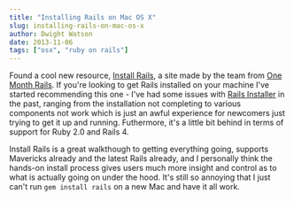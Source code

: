 ```yaml
---
title: "Installing Rails on Mac OS X"
slug: installing-rails-on-mac-os-x
author: Dwight Watson
date: 2013-11-06
tags: ["osx", "ruby on rails"]
---
```


Found a cool new resource, [Install Rails](http://installrails.com/), a site made by the team from [One Month Rails](http://www.onemonthrails.com/). If you're looking to get Rails installed on your machine I've started recommending this one - I've had some issues with [Rails Installer](http://railsinstaller.org/en) in the past, ranging from the installation not completing to various components not work which is just an awful experience for newcomers just trying to get it up and running. Futhermore, it's a little bit behind in terms of support for Ruby 2.0 and Rails 4.

Install Rails is a great walkthough to getting everything going, supports Mavericks already and the latest Rails already, and I personally think the hands-on install process gives users much more insight and control as to what is actually going on under the hood. It's still so annoying that I just can't run `gem install rails` on a new Mac and have it all work.
